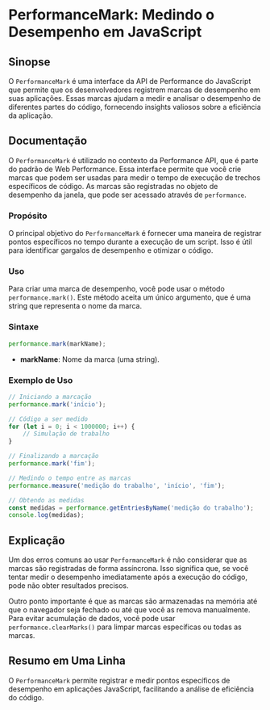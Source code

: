 <!--
Meta Description: # PerformanceMark: Medindo o Desempenho em JavaScript ## Sinopse O `PerformanceMark` é uma interface da API de Performance do JavaScript que permite q...
Meta Keywords: que, performance, marcas, desempenho, performancemark
-->

# PerformanceMark: Medindo o Desempenho em JavaScript

## Sinopse
O `PerformanceMark` é uma interface da API de Performance do JavaScript que permite que os desenvolvedores registrem marcas de desempenho em suas aplicações. Essas marcas ajudam a medir e analisar o desempenho de diferentes partes do código, fornecendo insights valiosos sobre a eficiência da aplicação.

## Documentação
O `PerformanceMark` é utilizado no contexto da Performance API, que é parte do padrão de Web Performance. Essa interface permite que você crie marcas que podem ser usadas para medir o tempo de execução de trechos específicos de código. As marcas são registradas no objeto de desempenho da janela, que pode ser acessado através de `performance`.

### Propósito
O principal objetivo do `PerformanceMark` é fornecer uma maneira de registrar pontos específicos no tempo durante a execução de um script. Isso é útil para identificar gargalos de desempenho e otimizar o código.

### Uso
Para criar uma marca de desempenho, você pode usar o método `performance.mark()`. Este método aceita um único argumento, que é uma string que representa o nome da marca.

### Sintaxe
```javascript
performance.mark(markName);
```

- **markName**: Nome da marca (uma string).

### Exemplo de Uso
```javascript
// Iniciando a marcação
performance.mark('início');

// Código a ser medido
for (let i = 0; i < 1000000; i++) {
    // Simulação de trabalho
}

// Finalizando a marcação
performance.mark('fim');

// Medindo o tempo entre as marcas
performance.measure('medição do trabalho', 'início', 'fim');

// Obtendo as medidas
const medidas = performance.getEntriesByName('medição do trabalho');
console.log(medidas);
```

## Explicação
Um dos erros comuns ao usar `PerformanceMark` é não considerar que as marcas são registradas de forma assíncrona. Isso significa que, se você tentar medir o desempenho imediatamente após a execução do código, pode não obter resultados precisos.

Outro ponto importante é que as marcas são armazenadas na memória até que o navegador seja fechado ou até que você as remova manualmente. Para evitar acumulação de dados, você pode usar `performance.clearMarks()` para limpar marcas específicas ou todas as marcas.

## Resumo em Uma Linha
O `PerformanceMark` permite registrar e medir pontos específicos de desempenho em aplicações JavaScript, facilitando a análise de eficiência do código.
